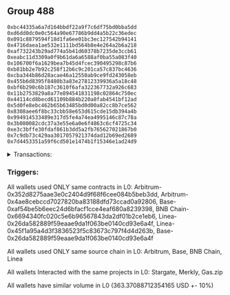 ## Group 488

```0x594c3e5ba17e1d88f5fd3bf7ab9fcd06cf9ed554
0xbc44335a6a7d164bbdf22a9f7c6df75bd0bba5dd
0xd6dd0dc0e0c564a90e67786b9dd4a5b22c36edec
0x091c8879594f18d1fa6ee01bc3ec127542b94141
0x4716daea1ae532e1111bd564b8e4e264a2b6a218
0xaf732243b29ad774a5b41d60378b7235de3ccb61
0xeabc11d3309a0f9b61da6a6588af0ba55a083f40
0x106700f6a1629bea7b45d4fcec390495298c87b6
0xb81bb2e7b92c258f12b6c9c201ca57c837bc4636
0xcba344b86d28acae46a12550ab9ce9fd243058eb
0x455b6d8395f8480b3a83e27812339936a5a18c48
0xbf6b290c6b187c3610f6afa322367732a926c683
0x11b2753829a8a77e894541831198c02864c750ec
0x44114cd8becd61109b884b220a8fab4541bf12ad
0x5d0fe8ebc462b65b63485bd0d00a82cc8b7ce562
0x8308aee6f8bc33cbb58e653d615cde15db394a4b
0x994914533489e317d5fe4a74ea4995146c87c78a
0x3b080082cdc37a3e55e6a0e6f4863c6cf4725c34
0xe3c3bffe30fdaf861b3dd5a2fb765627021867b0
0x7c9db73c429aa3017057921374dad12b69ed2689
0x7d4453351a59f6cd501e1474b1f15346e1ad24d9
```
<details>
<summary>Transactions:</summary>

Hashes: 

Wallet: 0x594c3e5ba17e1d88f5fd3bf7ab9fcd06cf9ed554

       Hash: 0x50928f999fe804bc879f3f3e9b2ec2b5308e8f46fe5525ade5bb738fd606aea7
         - source chain: Arbitrum
         - destination chain: Base
         - project: Stargate
         - contract: 0x352d8275aae3e0c2404d9f68f6cee084b5beb3dd
         - value USD: 31.043311493
       Hash: 0x3b98d5584505872d4deb5ba514a33a223ac8cff546b20ee62c19e1e004e30658
         - source chain: Arbitrum
         - destination chain: Aptos
         - project: Merkly
         - contract: 0x4ae8cebccd7027820ba83188dfd73ccad0a92806
       Hash: 0x3034ced2ec4a7cff9a0cc96c1663b7bff017d106d8e12cbbee27e04a11c649ba
         - source chain: Base
         - destination chain: BNB Chain
         - project: Stargate
         - contract: 0xaf54be5b6eec24d6bfacf1cce4eaf680a8239398
         - value USD: 27.74248705
       Hash: 0xb6cfbffe1b62240706fe533929879ff4a2c0f3f26c6f798f7c69b23116e85c6f
         - source chain: BNB Chain
         - destination chain: Base
         - project: Stargate
         - contract: 0x6694340fc020c5e6b96567843da2df01b2ce1eb6
         - value USD: 28.703922191
       Hash: 0xbadc74ab267c2d1328f01c644f27307ff9fe3bdf468481ab40ab0d3976e400d6
         - source chain: Linea
         - destination chain: Metis
         - project: Gas.zip
         - contract: 0x26da582889f59eaae9da1f063be0140cd93e6a4f
         - value USD: 4.06472107e-06
       Hash: 0xd4c65b1e605b6e2ce587e27632d9808e5f59004eb499d09d74e27b226bbd3435
         - source chain: Linea
         - destination chain: Base
         - project: Stargate
         - contract: 0x45f1a95a4d3f3836523f5c83673c797f4d4d263b
         - value USD: 227.360180695
       Hash: 0x2a8a40d1df7db7ed4a707d329b748c1e044fdc37582b1d17926103e9e6a6d263
         - source chain: Base
         - destination chain: Linea
         - project: Gas.zip
         - contract: 0x26da582889f59eaae9da1f063be0140cd93e6a4f
         - value USD: 0.000166449447
       Hash: 0x4f8c2a241ab60a8259b2cb7cd1ec4fd30ea3e483803413d0104cd71f88c6aa74
         - source chain: Linea
         - destination chain: Base
         - project: Stargate
         - contract: 0x45f1a95a4d3f3836523f5c83673c797f4d4d263b
         - value USD: 48.520813729
       Hash: 0xffff2adca37f30005fe7fa9c61516140a8986879d8af61569511b8f0443b57e3
         - source chain: Base
         - destination chain: Metis
         - project: Gas.zip
         - contract: 0x26da582889f59eaae9da1f063be0140cd93e6a4f
         - value USD: 1.451373589e-06
Wallet: 0xbc44335a6a7d164bbdf22a9f7c6df75bd0bba5dd

       Hash:0xe118e2ffa5190c40ba97a8f9487aea4c9c98eb15e5dee5ca7d5e1a49b6d802e8
         - source chain: Arbitrum
         - destination chain: Base
         - project: Stargate
         - contract: 0x352d8275aae3e0c2404d9f68f6cee084b5beb3dd
         - value USD: 30.902775422
       Hash:0xbc489d17ac87ebebf816f9080a97d56b9e62f579be1db2b7ea08b0e3ebf2bce6
         - source chain: Arbitrum
         - destination chain: Aptos
         - project: Merkly
         - contract: 0x4ae8cebccd7027820ba83188dfd73ccad0a92806
       Hash:0x8f761c24cc8cd1b2e2efc8006260bf1ed9277af7bb9e984e41b5aea28ad9fa2e
         - source chain: Base
         - destination chain: BNB Chain
         - project: Stargate
         - contract: 0xaf54be5b6eec24d6bfacf1cce4eaf680a8239398
         - value USD: 26.117229961
       Hash:0xe13ddaac3412ceeb94e72b33602faf1b768ef53fb42c133456bc37d816812a70
         - source chain: BNB Chain
         - destination chain: Base
         - project: Stargate
         - contract: 0x6694340fc020c5e6b96567843da2df01b2ce1eb6
         - value USD: 26.985578018
       Hash:0x04ae7757441e8d0ce3e7b10734a7ae566e3dffbda23293885de41137a4b04e80
         - source chain: Linea
         - destination chain: Metis
         - project: Gas.zip
         - contract: 0x26da582889f59eaae9da1f063be0140cd93e6a4f
         - value USD: 2.263646116e-06
       Hash:0x2dc10365f5cb427e7163ebf7f34700b4f2ae0b9a1dba3bb9f66c3b41d08fbb6c
         - source chain: Linea
         - destination chain: Base
         - project: Stargate
         - contract: 0x45f1a95a4d3f3836523f5c83673c797f4d4d263b
         - value USD: 215.86802107
       Hash:0xc48230405b6f412ca20c6ac0ee41573a0de963f7556d2f17fef59f5e308ec74f
         - source chain: Base
         - destination chain: Arbitrum
         - project: Gas.zip
         - contract: 0x26da582889f59eaae9da1f063be0140cd93e6a4f
         - value USD: 0.0001405554631
       Hash:0x714e31ad462e32e91cc0e2046efeb7a248fe54b328ffcd4fcb70e7e5548047a8
         - source chain: Linea
         - destination chain: Base
         - project: Stargate
         - contract: 0x45f1a95a4d3f3836523f5c83673c797f4d4d263b
         - value USD: 48.700659453
       Hash:0x716ca7e5e75148fa39bd9aa2588d5a1d5c1c81ba517fdc8c2c2b03f652366fee
         - source chain: Base
         - destination chain: Arbitrum
         - project: Gas.zip
         - contract: 0x26da582889f59eaae9da1f063be0140cd93e6a4f
         - value USD: 8.41488838e-05
Wallet: 0xd6dd0dc0e0c564a90e67786b9dd4a5b22c36edec

       Hash:0xe6b2d5b8720bd3b136b327dc36b212750cff65e70e339139c9e239530a0d84e9
         - source chain: Arbitrum
         - destination chain: Base
         - project: Stargate
         - contract: 0x352d8275aae3e0c2404d9f68f6cee084b5beb3dd
         - value USD: 30.570069668
       Hash:0x530cdd30c4e79c1a9197ed16b6cf1c5a0d9a222ee6caf9206f54a2a865eab824
         - source chain: Arbitrum
         - destination chain: Aptos
         - project: Merkly
         - contract: 0x4ae8cebccd7027820ba83188dfd73ccad0a92806
       Hash:0xb3a9111db59b9f229934734496900eb32a807b044375270296e3e28b755e6644
         - source chain: Base
         - destination chain: BNB Chain
         - project: Stargate
         - contract: 0xaf54be5b6eec24d6bfacf1cce4eaf680a8239398
         - value USD: 25.651029435
       Hash:0x0dfe053e3b317d3faad2cd555766747d4f49c8dc675c3c4186a85472406597cf
         - source chain: BNB Chain
         - destination chain: Base
         - project: Stargate
         - contract: 0x6694340fc020c5e6b96567843da2df01b2ce1eb6
         - value USD: 26.496054126
       Hash:0x0105c0cb9476a37c07b8ddfd1a027f5ea72aecd82d1fe9f5e4c554361ec5f459
         - source chain: Linea
         - destination chain: Scroll
         - project: Gas.zip
         - contract: 0x26da582889f59eaae9da1f063be0140cd93e6a4f
         - value USD: 0.0001044124328
       Hash:0xbbebac51a8a6e516a57c366e02e13ac98223a6e08297421145b59225aeb65d25
         - source chain: Linea
         - destination chain: Base
         - project: Stargate
         - contract: 0x45f1a95a4d3f3836523f5c83673c797f4d4d263b
         - value USD: 215.53285226
       Hash:0x2c26cf738a53eab294a5477b93d8ac80d69a2d5f340316859eec60ad62b21df9
         - source chain: Base
         - destination chain: Zora
         - project: Gas.zip
         - contract: 0x26da582889f59eaae9da1f063be0140cd93e6a4f
         - value USD: 1.911837533e-05
       Hash:0x9cf9136ceebb8de815f10c771aacd77982391d384a24f8e825608521912e463f
         - source chain: Linea
         - destination chain: Base
         - project: Stargate
         - contract: 0x45f1a95a4d3f3836523f5c83673c797f4d4d263b
         - value USD: 47.752479978
       Hash:0xc172f0e63cea9a3fb5f4022917cb4d2aa4bf7bfb66d05e84a3cb7daa51d19e64
         - source chain: Base
         - destination chain: Scroll
         - project: Gas.zip
         - contract: 0x26da582889f59eaae9da1f063be0140cd93e6a4f
         - value USD: 4.20744419e-05
Wallet: 0x091c8879594f18d1fa6ee01bc3ec127542b94141

       Hash:0x0cdd6884681c11a2b2c102ed997bcb81c576eb1bfa1bd347144cfbfc6b5b4a30
         - source chain: Arbitrum
         - destination chain: Base
         - project: Stargate
         - contract: 0x352d8275aae3e0c2404d9f68f6cee084b5beb3dd
         - value USD: 32.047488161
       Hash:0x27bf775bc9850eb2a8c4d9990254961feed7d9699895f0968ca56cf4f0c9d20f
         - source chain: Arbitrum
         - destination chain: Aptos
         - project: Merkly
         - contract: 0x4ae8cebccd7027820ba83188dfd73ccad0a92806
       Hash:0xfedc3a12a5a457446762eb520e91ef531152ce5ebbe019a62b5948b6f3cfebee
         - source chain: Base
         - destination chain: BNB Chain
         - project: Stargate
         - contract: 0xaf54be5b6eec24d6bfacf1cce4eaf680a8239398
         - value USD: 26.937451462
       Hash:0xee92aee1b949808bce43209b11a00a9b4a9a73432b815a87e77a65ebbc2881cf
         - source chain: BNB Chain
         - destination chain: Base
         - project: Stargate
         - contract: 0x6694340fc020c5e6b96567843da2df01b2ce1eb6
         - value USD: 27.778958776
       Hash:0x38345604fffed00d686474386821605c816622ad4a0193b4a18e29a3b82bc27d
         - source chain: Linea
         - destination chain: Base
         - project: Gas.zip
         - contract: 0x26da582889f59eaae9da1f063be0140cd93e6a4f
         - value USD: 6.98410922e-05
       Hash:0x48df045fedd6198d5a3c837fa5a2a3cb3937b18a4909fe7cac64a1222c85f2ef
         - source chain: Linea
         - destination chain: Base
         - project: Stargate
         - contract: 0x45f1a95a4d3f3836523f5c83673c797f4d4d263b
         - value USD: 226.456587272
       Hash:0x24c00a64b499772acbd20db8f04a7d4573a8ad34e5b6af89a1c01f921762df2e
         - source chain: Base
         - destination chain: Kava
         - project: Gas.zip
         - contract: 0x26da582889f59eaae9da1f063be0140cd93e6a4f
         - value USD: 4.467077646e-08
       Hash:0x860827d630602e4c1c132b4afeba272b0195ceef3ac5ed2e0541259dd394a2c2
         - source chain: Linea
         - destination chain: Base
         - project: Stargate
         - contract: 0x45f1a95a4d3f3836523f5c83673c797f4d4d263b
         - value USD: 48.273828131
       Hash:0x0fe02b642a05f4648b04a5fa4db18d1d8c82c9b79be0a9f179cf800119692bad
         - source chain: Base
         - destination chain: Linea
         - project: Gas.zip
         - contract: 0x26da582889f59eaae9da1f063be0140cd93e6a4f
         - value USD: 0.00011086769
Wallet: 0x4716daea1ae532e1111bd564b8e4e264a2b6a218

       Hash:0x8bc3567acd11c9902aa89c14d5b53ac7de8f6024fa19d2eca266471d2eb732a9
         - source chain: Arbitrum
         - destination chain: Base
         - project: Stargate
         - contract: 0x352d8275aae3e0c2404d9f68f6cee084b5beb3dd
         - value USD: 31.418105543
       Hash:0x711b80c1cc4cbe232f579f09634fc9cc3bdd0213675698e1029ba1833ed1103b
         - source chain: Arbitrum
         - destination chain: Aptos
         - project: Merkly
         - contract: 0x4ae8cebccd7027820ba83188dfd73ccad0a92806
       Hash:0xb3fbdffa61662d69afefcde56e92bf89eb5cc0c72af08bbd9461cb7da85eb4dc
         - source chain: Base
         - destination chain: BNB Chain
         - project: Stargate
         - contract: 0xaf54be5b6eec24d6bfacf1cce4eaf680a8239398
         - value USD: 28.045129186
       Hash:0xa70518f51eec340d9c73076ff5618b3a0e47e702d20be431f5d1458c4530c59d
         - source chain: BNB Chain
         - destination chain: Base
         - project: Stargate
         - contract: 0x6694340fc020c5e6b96567843da2df01b2ce1eb6
         - value USD: 29.009515423
       Hash:0xc2cecf7f32daddf20e2ff70e3b291bdc4833fc9c9d61738f18d5079b8a07e0a1
         - source chain: Linea
         - destination chain: Zora
         - project: Gas.zip
         - contract: 0x26da582889f59eaae9da1f063be0140cd93e6a4f
         - value USD: 7.193632497e-05
       Hash:0xd29ebbbe54e70c33099b4c35d356f69b21e5505818cf68aee66a7558683a3d2f
         - source chain: Linea
         - destination chain: Base
         - project: Stargate
         - contract: 0x45f1a95a4d3f3836523f5c83673c797f4d4d263b
         - value USD: 225.065644225
       Hash:0x0edeb8b67d6c7e304d106dbe22ce1bc169cb297acd50e5330ec19c625d587745
         - source chain: Base
         - destination chain: Scroll
         - project: Gas.zip
         - contract: 0x26da582889f59eaae9da1f063be0140cd93e6a4f
         - value USD: 0.0001086915042
       Hash:0x6a9b697006562a656fd661391e97b4cc2ce9c48bcb6c15fd682fcf9cf7a31068
         - source chain: Linea
         - destination chain: Base
         - project: Stargate
         - contract: 0x45f1a95a4d3f3836523f5c83673c797f4d4d263b
         - value USD: 47.298884176
       Hash:0x5665e8e06e8304bccebbd3529e24eedb8f50977c296e19df1b46e3a93fee6587
         - source chain: Base
         - destination chain: Arbitrum
         - project: Gas.zip
         - contract: 0x26da582889f59eaae9da1f063be0140cd93e6a4f
         - value USD: 4.115310375e-05
Wallet: 0xaf732243b29ad774a5b41d60378b7235de3ccb61

       Hash:0x48da7524d04f011a6ac04e1151e05ef3580ab676714676634650239fdb66c671
         - source chain: Arbitrum
         - destination chain: Base
         - project: Stargate
         - contract: 0x352d8275aae3e0c2404d9f68f6cee084b5beb3dd
         - value USD: 31.470066691
       Hash:0xe33aa0236266156fef7b5f3825998411636a72cd679c137250160746376da895
         - source chain: Arbitrum
         - destination chain: Aptos
         - project: Merkly
         - contract: 0x4ae8cebccd7027820ba83188dfd73ccad0a92806
       Hash:0xb713fece9dc3842cfbc0740f4a6a6310f26e326298a9b494f36326ed7213fe89
         - source chain: Base
         - destination chain: BNB Chain
         - project: Stargate
         - contract: 0xaf54be5b6eec24d6bfacf1cce4eaf680a8239398
         - value USD: 25.485783275
       Hash:0xdd928ccd921ad5a5e72d97b93b07ac83454cb5dc42de802ac3ca817369476160
         - source chain: BNB Chain
         - destination chain: Base
         - project: Stargate
         - contract: 0x6694340fc020c5e6b96567843da2df01b2ce1eb6
         - value USD: 26.250540522
       Hash:0x0bfeabb96f4a5dc0e1af5aeee6c31fe0a6883053b72d3475e81d3fc63c37c5ea
         - source chain: Linea
         - destination chain: Zora
         - project: Gas.zip
         - contract: 0x26da582889f59eaae9da1f063be0140cd93e6a4f
         - value USD: 0.0001072060765
       Hash:0x5c312e052791e06f14a4f5cda2f043c8ff517860ec4166d67a551b363f272a63
         - source chain: Linea
         - destination chain: Base
         - project: Stargate
         - contract: 0x45f1a95a4d3f3836523f5c83673c797f4d4d263b
         - value USD: 223.808147652
       Hash:0x71b1fe0bbfd74078625282abf2ac4fe4f304907f6f5fcd29381bc97e4595c9d0
         - source chain: Base
         - destination chain: Zora
         - project: Gas.zip
         - contract: 0x26da582889f59eaae9da1f063be0140cd93e6a4f
         - value USD: 7.010070953e-05
       Hash:0x56c35d33ea949d033803e6e0e3f583da4435865e1ae368631face2ddb94b5878
         - source chain: Linea
         - destination chain: Base
         - project: Stargate
         - contract: 0x45f1a95a4d3f3836523f5c83673c797f4d4d263b
         - value USD: 49.883992831
       Hash:0xd08f30dca1a247f188a7c9cfa7234018c9accc430cf60af8d0309a5eea7c6271
         - source chain: Base
         - destination chain: Zora
         - project: Gas.zip
         - contract: 0x26da582889f59eaae9da1f063be0140cd93e6a4f
         - value USD: 3.623930032e-05
Wallet: 0xeabc11d3309a0f9b61da6a6588af0ba55a083f40

       Hash:0x5c829211bd5aaffea7489d56049ed2d8ab729f5b374d1c0958e8eb3a06be9af4
         - source chain: Arbitrum
         - destination chain: Base
         - project: Stargate
         - contract: 0x352d8275aae3e0c2404d9f68f6cee084b5beb3dd
         - value USD: 30.579451217
       Hash:0x217eddb1abce520f9caf15597de0e49c7831e2c3622d958c772e1819bb651dec
         - source chain: Arbitrum
         - destination chain: Aptos
         - project: Merkly
         - contract: 0x4ae8cebccd7027820ba83188dfd73ccad0a92806
       Hash:0x380b0eb92101fd20f68a8d0cc93e77abfb20dde3e918c9b78a2c23aba2729b6e
         - source chain: Base
         - destination chain: BNB Chain
         - project: Stargate
         - contract: 0xaf54be5b6eec24d6bfacf1cce4eaf680a8239398
         - value USD: 25.593850518
       Hash:0xf2a226f9f34055891bac08c78201a3edfbcb1b49d83799b9ad5328ef925dc5fb
         - source chain: BNB Chain
         - destination chain: Base
         - project: Stargate
         - contract: 0x6694340fc020c5e6b96567843da2df01b2ce1eb6
         - value USD: 26.424258036
       Hash:0x917efe4d05886297732f70ed04f5991ae8eb0c3fc6fd99c98ea0fba08d2be51b
         - source chain: Linea
         - destination chain: Arbitrum
         - project: Gas.zip
         - contract: 0x26da582889f59eaae9da1f063be0140cd93e6a4f
         - value USD: 2.374597135e-05
       Hash:0x2552238f8ba5244f4705ecd9fe8f1a5dffdadce467bd58c5027aeed84d23a307
         - source chain: Linea
         - destination chain: Base
         - project: Stargate
         - contract: 0x45f1a95a4d3f3836523f5c83673c797f4d4d263b
         - value USD: 216.585411178
       Hash:0xf2f19462bd46ba73fe9f312f09e196585325c4beaac183bceb52a7e7b7896ce5
         - source chain: Base
         - destination chain: Kava
         - project: Gas.zip
         - contract: 0x26da582889f59eaae9da1f063be0140cd93e6a4f
         - value USD: 7.118437819e-09
       Hash:0x3d69d5b08e42826597189f0d3686491a7fa50ae64415e3edaef7b3a8f65e06ea
         - source chain: Linea
         - destination chain: Base
         - project: Stargate
         - contract: 0x45f1a95a4d3f3836523f5c83673c797f4d4d263b
         - value USD: 44.925147632
       Hash:0x74532195fe7a873e7bd81f60f3311a275bb489f828ecff657cca07e76ed2724f
         - source chain: Base
         - destination chain: Zora
         - project: Gas.zip
         - contract: 0x26da582889f59eaae9da1f063be0140cd93e6a4f
         - value USD: 8.015641851e-05
Wallet: 0x106700f6a1629bea7b45d4fcec390495298c87b6

       Hash:0x2657d57d6e97f327d5d90e6f7ab87065520b1379638c973ceba64728158fda51
         - source chain: Arbitrum
         - destination chain: Base
         - project: Stargate
         - contract: 0x352d8275aae3e0c2404d9f68f6cee084b5beb3dd
         - value USD: 30.970551849
       Hash:0x330684d92b22025acd83f0dcbca7ffd18a8f9ddda8890ff28edcf0ea8dacc5f0
         - source chain: Arbitrum
         - destination chain: Aptos
         - project: Merkly
         - contract: 0x4ae8cebccd7027820ba83188dfd73ccad0a92806
       Hash:0x9a60e667649dd2bb26478ad5af4ec178eab07184673c51f658e154860b44fc6c
         - source chain: Base
         - destination chain: BNB Chain
         - project: Stargate
         - contract: 0xaf54be5b6eec24d6bfacf1cce4eaf680a8239398
         - value USD: 25.882599094
       Hash:0xd435281d39a49978f1d298410249a4caa52e0852dcea59a2b1aa33041a55e570
         - source chain: BNB Chain
         - destination chain: Base
         - project: Stargate
         - contract: 0x6694340fc020c5e6b96567843da2df01b2ce1eb6
         - value USD: 26.674781692
       Hash:0x0e1abf913b6918851467e7948a49d0788a543a1271967e5d466c8de4efa98604
         - source chain: Linea
         - destination chain: Metis
         - project: Gas.zip
         - contract: 0x26da582889f59eaae9da1f063be0140cd93e6a4f
         - value USD: 2.46081243e-06
       Hash:0x7999d73289bca7e8ab11a189367a5a76ac9e2f9cabc7db06960821ee8fda86a3
         - source chain: Linea
         - destination chain: Base
         - project: Stargate
         - contract: 0x45f1a95a4d3f3836523f5c83673c797f4d4d263b
         - value USD: 219.732768487
       Hash:0x894c0fe6d81f02cda6ba6be2463d6bed67dc2d4ec3facdd092222be5e7857fd4
         - source chain: Base
         - destination chain: Linea
         - project: Gas.zip
         - contract: 0x26da582889f59eaae9da1f063be0140cd93e6a4f
         - value USD: 3.044778293e-05
       Hash:0x01e4a6cbb42c828c347ab9a4f0585e99bb01e6c732d1b15c6feccd3ac15177bc
         - source chain: Linea
         - destination chain: Base
         - project: Stargate
         - contract: 0x45f1a95a4d3f3836523f5c83673c797f4d4d263b
         - value USD: 46.277021047
       Hash:0x7dc33b61ecfdf847ebc48cec639a914c942807a7c7eab7c50de32a63933db7b0
         - source chain: Base
         - destination chain: Arbitrum
         - project: Gas.zip
         - contract: 0x26da582889f59eaae9da1f063be0140cd93e6a4f
         - value USD: 9.286828727e-05
Wallet: 0xb81bb2e7b92c258f12b6c9c201ca57c837bc4636

       Hash:0xeb4be36fd4fc3b83ba61bd1a6a946584088ec9b54834620f0722592ceb471c2c
         - source chain: Arbitrum
         - destination chain: Base
         - project: Stargate
         - contract: 0x352d8275aae3e0c2404d9f68f6cee084b5beb3dd
         - value USD: 31.517418948
       Hash:0x898bc0c2188bd890283663324dfcae0f093ef10806e6f6d2137c723089cb7952
         - source chain: Arbitrum
         - destination chain: Aptos
         - project: Merkly
         - contract: 0x4ae8cebccd7027820ba83188dfd73ccad0a92806
       Hash:0xa85a95acab7e6456031fa3d28e9f3df4705f77d7da6a627b2d4cab6d05f86d32
         - source chain: Base
         - destination chain: BNB Chain
         - project: Stargate
         - contract: 0xaf54be5b6eec24d6bfacf1cce4eaf680a8239398
         - value USD: 26.364128684
       Hash:0xe52c9aca46db7416a4594243f387704fbf0dc8bd57ae6499cad0577f5f607277
         - source chain: BNB Chain
         - destination chain: Base
         - project: Stargate
         - contract: 0x6694340fc020c5e6b96567843da2df01b2ce1eb6
         - value USD: 27.280316968
       Hash:0x30755a15722a6c98bab58bc050e8920b95e7cabda32159850cfc6be94c0459f8
         - source chain: Linea
         - destination chain: Base
         - project: Gas.zip
         - contract: 0x26da582889f59eaae9da1f063be0140cd93e6a4f
         - value USD: 0.000143174239
       Hash:0x86d7a0ff2461d8c93553b4252414c2c092d718c3390b572c41ea4a35ecf62aa2
         - source chain: Linea
         - destination chain: Base
         - project: Stargate
         - contract: 0x45f1a95a4d3f3836523f5c83673c797f4d4d263b
         - value USD: 221.963046181
       Hash:0x1a317e768ba06a83ea4dc7c216cf59600c56d6b2b8f54cab44e7053066ea177e
         - source chain: Base
         - destination chain: Scroll
         - project: Gas.zip
         - contract: 0x26da582889f59eaae9da1f063be0140cd93e6a4f
         - value USD: 3.998421608e-05
       Hash:0x1ca1b874249398ad0dbfa02b2ad79ba4ef4a314a96f60cf5cde5f83d2954f0f6
         - source chain: Linea
         - destination chain: Base
         - project: Stargate
         - contract: 0x45f1a95a4d3f3836523f5c83673c797f4d4d263b
         - value USD: 48.711547891
       Hash:0xdac5a2058febba7086e35e9a380e49bb6b8339b34807ee85a82065da9359c67e
         - source chain: Base
         - destination chain: Linea
         - project: Gas.zip
         - contract: 0x26da582889f59eaae9da1f063be0140cd93e6a4f
         - value USD: 2.098021107e-05
Wallet: 0xcba344b86d28acae46a12550ab9ce9fd243058eb

       Hash:0xf552774ada603dab54c933fab53f33cd23448b96fc36eba0e688404689e1c34a
         - source chain: Arbitrum
         - destination chain: Base
         - project: Stargate
         - contract: 0x352d8275aae3e0c2404d9f68f6cee084b5beb3dd
         - value USD: 30.515277679
       Hash:0x69014221edaee7fd91fb5f43a5e2d4f8330c894a7bc93a38c97495a26adc4805
         - source chain: Arbitrum
         - destination chain: Aptos
         - project: Merkly
         - contract: 0x4ae8cebccd7027820ba83188dfd73ccad0a92806
       Hash:0x319a01c0331864fa16e080e41d8743e7da2ce06b33d13cecf261a0767f2fa06d
         - source chain: Base
         - destination chain: BNB Chain
         - project: Stargate
         - contract: 0xaf54be5b6eec24d6bfacf1cce4eaf680a8239398
         - value USD: 25.627515795
       Hash:0x0598a215e9e4646d65bbd0c461de19db96d962cfd2b2d5209aebab910f4d5263
         - source chain: BNB Chain
         - destination chain: Base
         - project: Stargate
         - contract: 0x6694340fc020c5e6b96567843da2df01b2ce1eb6
         - value USD: 26.433236923
       Hash:0x7bdceefe0b8a8bd6daa949b971eeb5da85c9025f569802c512f991e835cc0b16
         - source chain: Linea
         - destination chain: Zora
         - project: Gas.zip
         - contract: 0x26da582889f59eaae9da1f063be0140cd93e6a4f
         - value USD: 2.584120412e-05
       Hash:0x4007388160445e7ad487a915ad8e05325795870371190d0b54fd0213dfebd8b0
         - source chain: Linea
         - destination chain: Base
         - project: Stargate
         - contract: 0x45f1a95a4d3f3836523f5c83673c797f4d4d263b
         - value USD: 224.389410538
       Hash:0xe513dd89a9f5de9305bf3603654c075e97216a7b5cdda2f16d3f90bac1a4fba9
         - source chain: Base
         - destination chain: Kava
         - project: Gas.zip
         - contract: 0x26da582889f59eaae9da1f063be0140cd93e6a4f
         - value USD: 2.825573653e-08
       Hash:0xb8c5eca6f05b9df3805ec43249e7aabfc7c8d3a88e620da1a091d89bb303946c
         - source chain: Linea
         - destination chain: Base
         - project: Stargate
         - contract: 0x45f1a95a4d3f3836523f5c83673c797f4d4d263b
         - value USD: 48.970029392
       Hash:0xd20cfc6ed063cd406e148c4f364395862b7065570c2473f6feaf5ed23ae78241
         - source chain: Base
         - destination chain: Linea
         - project: Gas.zip
         - contract: 0x26da582889f59eaae9da1f063be0140cd93e6a4f
         - value USD: 0.0001437761524
Wallet: 0x455b6d8395f8480b3a83e27812339936a5a18c48

       Hash:0xa7f14e559fcde215be10096cdf6e56caa0e09c4558261ba22970a5156e73ecf3
         - source chain: Arbitrum
         - destination chain: Base
         - project: Stargate
         - contract: 0x352d8275aae3e0c2404d9f68f6cee084b5beb3dd
         - value USD: 32.205102862
       Hash:0xf94e85814341d040b7f202e63137522d092f0b210dd278d462aa17e68b4ae93a
         - source chain: Base
         - destination chain: BNB Chain
         - project: Stargate
         - contract: 0xaf54be5b6eec24d6bfacf1cce4eaf680a8239398
         - value USD: 25.868689518
       Hash:0x9c43775353226dae1df9cf8d587b17d8d2affa0505999576f39ef9c726b25fab
         - source chain: BNB Chain
         - destination chain: Base
         - project: Stargate
         - contract: 0x6694340fc020c5e6b96567843da2df01b2ce1eb6
         - value USD: 26.701256257
       Hash:0x096b08315666f49ac99b2eca9afb6eec8b6c30245a6cc3cad34433ddb1129a46
         - source chain: Arbitrum
         - destination chain: Aptos
         - project: Merkly
         - contract: 0x4ae8cebccd7027820ba83188dfd73ccad0a92806
       Hash:0xac0a36b6a2c79453d24cf46af84de643427eda7c0c53b8ac0457aa3341407ef9
         - source chain: Linea
         - destination chain: Scroll
         - project: Gas.zip
         - contract: 0x26da582889f59eaae9da1f063be0140cd93e6a4f
         - value USD: 0.0001616821285
       Hash:0x5404abe8aeb170d391ab99810ce9dfc93fdc014e8fb30a49185fae151a4e8c63
         - source chain: Linea
         - destination chain: Base
         - project: Stargate
         - contract: 0x45f1a95a4d3f3836523f5c83673c797f4d4d263b
         - value USD: 224.276561595
       Hash:0x3719661f64031b522f2e2210f560418e31e9b1e1645a888aea36bf2add0f78f7
         - source chain: Base
         - destination chain: Kava
         - project: Gas.zip
         - contract: 0x26da582889f59eaae9da1f063be0140cd93e6a4f
         - value USD: 3.217441531e-08
       Hash:0x0f58c1ff3599dc1102c405bae05e285930d424e044708ade14cf4c2dd7d59785
         - source chain: Linea
         - destination chain: Base
         - project: Stargate
         - contract: 0x45f1a95a4d3f3836523f5c83673c797f4d4d263b
         - value USD: 49.950901859
       Hash:0xa909d2385e8a209bc87045a1e0c942a06d104e53806058ac7ed5c7aa54218896
         - source chain: Base
         - destination chain: Arbitrum
         - project: Gas.zip
         - contract: 0x26da582889f59eaae9da1f063be0140cd93e6a4f
         - value USD: 0.0001215618112
Wallet: 0xbf6b290c6b187c3610f6afa322367732a926c683

       Hash:0x38ead2aa085b99f710aadf0c94e6d2377ac0417ff87e426021c9520755b80eb2
         - source chain: Arbitrum
         - destination chain: Base
         - project: Stargate
         - contract: 0x352d8275aae3e0c2404d9f68f6cee084b5beb3dd
         - value USD: 31.70067499
       Hash:0x7c2c249bbfc6efc8b747f2464f2335d0150d4fe28d4b27e0d2b80f5e08d07942
         - source chain: Arbitrum
         - destination chain: Aptos
         - project: Merkly
         - contract: 0x4ae8cebccd7027820ba83188dfd73ccad0a92806
       Hash:0x6a73758df57467b6b057de54bf460fd8b5453bf19aa3882fe61a7bd91bb7330b
         - source chain: Base
         - destination chain: BNB Chain
         - project: Stargate
         - contract: 0xaf54be5b6eec24d6bfacf1cce4eaf680a8239398
         - value USD: 26.586079263
       Hash:0xaf9c4ccab59df0ae7c38ec3422396df4c7bc883fbbf3d677af5133acc5bf5281
         - source chain: BNB Chain
         - destination chain: Base
         - project: Stargate
         - contract: 0x6694340fc020c5e6b96567843da2df01b2ce1eb6
         - value USD: 27.443590286
       Hash:0xbf06354d8544c478ef42e04f0be2a8e9d7ebeb1937291ee66f1adde95bb10971
         - source chain: Linea
         - destination chain: Kava
         - project: Gas.zip
         - contract: 0x26da582889f59eaae9da1f063be0140cd93e6a4f
         - value USD: 1.887599424e-08
       Hash:0x6833ff88ab17a5f8287a0a2c9e0d3337433a30c1bd5290d8acbd3c5073a5e0fd
         - source chain: Linea
         - destination chain: Base
         - project: Stargate
         - contract: 0x45f1a95a4d3f3836523f5c83673c797f4d4d263b
         - value USD: 215.458897895
       Hash:0xd24ac763c6bb1ae1c980e93bd989925fb638f5632c40eff94a6e4286c014369c
         - source chain: Base
         - destination chain: Metis
         - project: Gas.zip
         - contract: 0x26da582889f59eaae9da1f063be0140cd93e6a4f
         - value USD: 3.127224025e-06
       Hash:0x1936826e5479fca7c5c8deda60db5585ce17a3b0d7eb4b9c2cc7046ec5202d3a
         - source chain: Linea
         - destination chain: Base
         - project: Stargate
         - contract: 0x45f1a95a4d3f3836523f5c83673c797f4d4d263b
         - value USD: 51.553356522
       Hash:0x5aae608dce3de4dfb4ab793fcf085d662bc753b815919b5d22ef2d960cf533de
         - source chain: Base
         - destination chain: Zora
         - project: Gas.zip
         - contract: 0x26da582889f59eaae9da1f063be0140cd93e6a4f
         - value USD: 1.573515831e-05
Wallet: 0x11b2753829a8a77e894541831198c02864c750ec

       Hash:0xae8f643f93b6dc7713e0d5ba269782506868a4fadf41bc82285c905dae391595
         - source chain: Arbitrum
         - destination chain: Base
         - project: Stargate
         - contract: 0x352d8275aae3e0c2404d9f68f6cee084b5beb3dd
         - value USD: 32.647673339
       Hash:0xbff88a44fb1a304ecb7630b98af5ca786275783f5f771179e1a334700edbcf60
         - source chain: Base
         - destination chain: BNB Chain
         - project: Stargate
         - contract: 0xaf54be5b6eec24d6bfacf1cce4eaf680a8239398
         - value USD: 29.100870486
       Hash:0x97f3daccb1b3dd9c7be61343a8b9ee89c054b5df2decf6e1c0a91b4b588e02f9
         - source chain: BNB Chain
         - destination chain: Base
         - project: Stargate
         - contract: 0x6694340fc020c5e6b96567843da2df01b2ce1eb6
         - value USD: 30.141756405
       Hash:0xfabf08e7d9771ff2a7d81e068f9d8206ffe5e60a11bd7327ea256cf434d2ca93
         - source chain: Arbitrum
         - destination chain: Aptos
         - project: Merkly
         - contract: 0x4ae8cebccd7027820ba83188dfd73ccad0a92806
       Hash:0x712036aad41aed9a319e9b9e3198931740a86e3cd759af38e03a608b6c0f8bde
         - source chain: Linea
         - destination chain: Arbitrum
         - project: Gas.zip
         - contract: 0x26da582889f59eaae9da1f063be0140cd93e6a4f
         - value USD: 2.062664802e-05
       Hash:0x25234095e15e2cdce54f938e1c81159641a0384fffd0414091376c1e2073a327
         - source chain: Linea
         - destination chain: Base
         - project: Stargate
         - contract: 0x45f1a95a4d3f3836523f5c83673c797f4d4d263b
         - value USD: 218.555679314
       Hash:0xbb851c50f121039ae96c8528af42adaf293a61ce1cc5098a912b14fff640bf29
         - source chain: Base
         - destination chain: Zora
         - project: Gas.zip
         - contract: 0x26da582889f59eaae9da1f063be0140cd93e6a4f
         - value USD: 9.022986816e-05
       Hash:0x040179c5e37b7899d13be191d20e108778261523cceefdb22c88fe94f51b18e6
         - source chain: Linea
         - destination chain: Base
         - project: Stargate
         - contract: 0x45f1a95a4d3f3836523f5c83673c797f4d4d263b
         - value USD: 51.288370993
       Hash:0x1f24895aed8798131bee5dc826a7c3f592764c6e09d3f8ecf550c4b6a2749e4a
         - source chain: Base
         - destination chain: Arbitrum
         - project: Gas.zip
         - contract: 0x26da582889f59eaae9da1f063be0140cd93e6a4f
         - value USD: 8.669763695e-05
Wallet: 0x44114cd8becd61109b884b220a8fab4541bf12ad

       Hash:0x0418c319e48d485958dff55256e2835d6740954235c5d298f019ca75b52d88a7
         - source chain: Arbitrum
         - destination chain: Base
         - project: Stargate
         - contract: 0x352d8275aae3e0c2404d9f68f6cee084b5beb3dd
         - value USD: 30.584457829
       Hash:0xadfe01774a72abbbdf098ef7627cefccb76001c0d66b2c27b6858031b6059609
         - source chain: Arbitrum
         - destination chain: Aptos
         - project: Merkly
         - contract: 0x4ae8cebccd7027820ba83188dfd73ccad0a92806
       Hash:0x66674525d3e3c43ad84fdc7ec0feb1906eb44e528f5a9964c7f2bb9434c9d5a0
         - source chain: Base
         - destination chain: BNB Chain
         - project: Stargate
         - contract: 0xaf54be5b6eec24d6bfacf1cce4eaf680a8239398
         - value USD: 25.650085446
       Hash:0xdf57ec33f094849be0db055147461614b400baee202dd34e87853e4fbfdd0dd9
         - source chain: BNB Chain
         - destination chain: Base
         - project: Stargate
         - contract: 0x6694340fc020c5e6b96567843da2df01b2ce1eb6
         - value USD: 26.372051062
       Hash:0xb8d001f7e079617ab3b29ed9070a3b793a531fa55f19722b8776c0e251f4d3fe
         - source chain: Linea
         - destination chain: Arbitrum
         - project: Gas.zip
         - contract: 0x26da582889f59eaae9da1f063be0140cd93e6a4f
         - value USD: 0.0001380936605
       Hash:0xd03128071601b59ec75076dcde2318dcbf57c299b31934aea6b12efba7dfae10
         - source chain: Linea
         - destination chain: Base
         - project: Stargate
         - contract: 0x45f1a95a4d3f3836523f5c83673c797f4d4d263b
         - value USD: 214.758968097
       Hash:0x3a45aac8d8bc2248a38a5c0cf35361cff59d9bf6eb36609bc3f3d8c965e9e425
         - source chain: Base
         - destination chain: Linea
         - project: Gas.zip
         - contract: 0x26da582889f59eaae9da1f063be0140cd93e6a4f
         - value USD: 0.000111814268
       Hash:0xe667d1083df65c7a72f7f94ca3cb9175c35c67153d599cb46d79f9d54fab44a6
         - source chain: Linea
         - destination chain: Base
         - project: Stargate
         - contract: 0x45f1a95a4d3f3836523f5c83673c797f4d4d263b
         - value USD: 50.142163946
       Hash:0xf066e5243b67fc5597fb0db01daced2b9135b0e177b185e31f8827db955c9c28
         - source chain: Base
         - destination chain: Scroll
         - project: Gas.zip
         - contract: 0x26da582889f59eaae9da1f063be0140cd93e6a4f
         - value USD: 2.807645894e-05
Wallet: 0x5d0fe8ebc462b65b63485bd0d00a82cc8b7ce562

       Hash:0x2bb76b37f4d06af6d93712e3ad5e474b59b4aa6eaca92362034643bdc77181f1
         - source chain: Arbitrum
         - destination chain: Base
         - project: Stargate
         - contract: 0x352d8275aae3e0c2404d9f68f6cee084b5beb3dd
         - value USD: 31.952339134
       Hash:0x92efd44712e77fa52e2b251dce537fabf5a1c48d623686b12b212371b04b9d46
         - source chain: Arbitrum
         - destination chain: Aptos
         - project: Merkly
         - contract: 0x4ae8cebccd7027820ba83188dfd73ccad0a92806
       Hash:0xa7fb065bc30e36f16224799c5a5168d0864ac75c259e801fbd7287863b19d7b5
         - source chain: Base
         - destination chain: BNB Chain
         - project: Stargate
         - contract: 0xaf54be5b6eec24d6bfacf1cce4eaf680a8239398
         - value USD: 26.133170665
       Hash:0xcf0b427c347c2494fe09ccab70d0f752e7331c5d818895a384b420ba660cd388
         - source chain: BNB Chain
         - destination chain: Base
         - project: Stargate
         - contract: 0x6694340fc020c5e6b96567843da2df01b2ce1eb6
         - value USD: 26.896779353
       Hash:0xa6e73844c00af95641ca11b8f0474b7cf30e61dd521981ed3edad680d3f1113c
         - source chain: Linea
         - destination chain: Scroll
         - project: Gas.zip
         - contract: 0x26da582889f59eaae9da1f063be0140cd93e6a4f
         - value USD: 4.789577591e-05
       Hash:0x13bff40001d0d98a872728a818d49a18ea9ade5ef487c9f6cddf454a9f82fb77
         - source chain: Linea
         - destination chain: Base
         - project: Stargate
         - contract: 0x45f1a95a4d3f3836523f5c83673c797f4d4d263b
         - value USD: 208.544378828
       Hash:0xc4229b3f41380ee7cd71f0ddc6846dd7b9ca522fae3faffdb42e8fa859c97c77
         - source chain: Base
         - destination chain: Scroll
         - project: Gas.zip
         - contract: 0x26da582889f59eaae9da1f063be0140cd93e6a4f
         - value USD: 7.823425383e-05
       Hash:0x3add286e55719638580869fbe51d8fc1a36bdba9b11f848b4508e4dcfd18ea4c
         - source chain: Linea
         - destination chain: Base
         - project: Stargate
         - contract: 0x45f1a95a4d3f3836523f5c83673c797f4d4d263b
         - value USD: 52.58306956
       Hash:0xccc0654f8ecd5533a6d3743d1f7faf697746e610d9a35ed2b1dd6d42a607efd6
         - source chain: Base
         - destination chain: Zora
         - project: Gas.zip
         - contract: 0x26da582889f59eaae9da1f063be0140cd93e6a4f
         - value USD: 0.0001058266529
Wallet: 0x8308aee6f8bc33cbb58e653d615cde15db394a4b

       Hash:0x99857152fd2699d852befaf6d0942e12fc305a4f54198ece078845c0bfc0d3e4
         - source chain: Arbitrum
         - destination chain: Base
         - project: Stargate
         - contract: 0x352d8275aae3e0c2404d9f68f6cee084b5beb3dd
         - value USD: 32.157657023
       Hash:0x1be17933adfd0c5b9a4e7c4710f4c4dfff55191c5a57a15190d955abc888dd8f
         - source chain: Arbitrum
         - destination chain: Aptos
         - project: Merkly
         - contract: 0x4ae8cebccd7027820ba83188dfd73ccad0a92806
       Hash:0x436ac4ef82ed529d9cd18c7d1395ff514444e8d1cf9647941acd4a4ec0ff277b
         - source chain: Base
         - destination chain: BNB Chain
         - project: Stargate
         - contract: 0xaf54be5b6eec24d6bfacf1cce4eaf680a8239398
         - value USD: 28.625926797
       Hash:0x5ccd94c6e62636cf4701f6fb10ef4d2d3186748296f6318efca60713110bd08e
         - source chain: BNB Chain
         - destination chain: Base
         - project: Stargate
         - contract: 0x6694340fc020c5e6b96567843da2df01b2ce1eb6
         - value USD: 29.606757956
       Hash:0x6e28f04ff2910d125bbbe41ef1a848ea784bd38609f0bb3f094fa7e4418d309d
         - source chain: Linea
         - destination chain: Scroll
         - project: Gas.zip
         - contract: 0x26da582889f59eaae9da1f063be0140cd93e6a4f
         - value USD: 0.0001045316569
       Hash:0xede510f44766f6849ed0c73cddc06b5bad717f8c8bfdef9d47278bb4e955899a
         - source chain: Linea
         - destination chain: Base
         - project: Stargate
         - contract: 0x45f1a95a4d3f3836523f5c83673c797f4d4d263b
         - value USD: 217.497594008
       Hash:0x111d2052b572a599c3a0decdf80f3850a4b1ca13a1c8451f0bce7e503bb10a5b
         - source chain: Base
         - destination chain: Scroll
         - project: Gas.zip
         - contract: 0x26da582889f59eaae9da1f063be0140cd93e6a4f
         - value USD: 0.0001546985019
       Hash:0x1031e39ab9d4d97ce9305c994acd15f83937209865f5e83427ecf1c2a518f60c
         - source chain: Linea
         - destination chain: Base
         - project: Stargate
         - contract: 0x45f1a95a4d3f3836523f5c83673c797f4d4d263b
         - value USD: 51.161656343
       Hash:0x0dc807d5a3146289a6c8136e5ee0fee5bfdeb6a3156c315b2707179650a1c7ac
         - source chain: Base
         - destination chain: Metis
         - project: Gas.zip
         - contract: 0x26da582889f59eaae9da1f063be0140cd93e6a4f
         - value USD: 2.828683605e-06
Wallet: 0x994914533489e317d5fe4a74ea4995146c87c78a

       Hash:0x13e355d0ef9a46d8ed569e169ea739b31fbdd6e67527b2649cf2a79cac1e72d9
         - source chain: Arbitrum
         - destination chain: Base
         - project: Stargate
         - contract: 0x352d8275aae3e0c2404d9f68f6cee084b5beb3dd
         - value USD: 31.770276257
       Hash:0x1f49f3c9181e603dfcae232f7480568cabd87efd6d086b12e9063ceb6780b503
         - source chain: Arbitrum
         - destination chain: Aptos
         - project: Merkly
         - contract: 0x4ae8cebccd7027820ba83188dfd73ccad0a92806
       Hash:0xd6fddc35b5b14d48a05a89f8387a4066f8bd8fdd7642f95d3ae96e6bcb8d7f2d
         - source chain: Base
         - destination chain: BNB Chain
         - project: Stargate
         - contract: 0xaf54be5b6eec24d6bfacf1cce4eaf680a8239398
         - value USD: 25.706640709
       Hash:0x5135ec779981a4a08810740b2490de02b50b3097c1a588da375929407dc031fc
         - source chain: BNB Chain
         - destination chain: Base
         - project: Stargate
         - contract: 0x6694340fc020c5e6b96567843da2df01b2ce1eb6
         - value USD: 26.46847933
       Hash:0x35bd404815cdbad7a58862e7d5ad44ad8cbc5c1f0b10501dfa412016ab345b41
         - source chain: Linea
         - destination chain: Zora
         - project: Gas.zip
         - contract: 0x26da582889f59eaae9da1f063be0140cd93e6a4f
         - value USD: 0.0001734036851
       Hash:0x7b69c0b65fb10eab3eb0d4fafdf87474931e51d0a85db2190669d3975c4ab09a
         - source chain: Linea
         - destination chain: Base
         - project: Stargate
         - contract: 0x45f1a95a4d3f3836523f5c83673c797f4d4d263b
         - value USD: 210.897691831
       Hash:0x922e37c2a297880bbcd019be49968b842ba74adaf40b4ee66a38daa5383e699f
         - source chain: Base
         - destination chain: Linea
         - project: Gas.zip
         - contract: 0x26da582889f59eaae9da1f063be0140cd93e6a4f
         - value USD: 0.0001433704652
       Hash:0x4451807c7d04f5faab29bc733a9d81480856709fc7df57bddcb33de5f6aebb37
         - source chain: Linea
         - destination chain: Base
         - project: Stargate
         - contract: 0x45f1a95a4d3f3836523f5c83673c797f4d4d263b
         - value USD: 51.728523064
       Hash:0x7760819d5e314e46f4dea05f0e7ead2e9eb75322a367e814b8c6f46828ed71f5
         - source chain: Base
         - destination chain: Zora
         - project: Gas.zip
         - contract: 0x26da582889f59eaae9da1f063be0140cd93e6a4f
         - value USD: 0.000150522306
Wallet: 0x3b080082cdc37a3e55e6a0e6f4863c6cf4725c34

       Hash:0x1c76e867727505d2bf2085eed4872423de8793804dbf573e3c34f322f6b4aabb
         - source chain: Arbitrum
         - destination chain: Base
         - project: Stargate
         - contract: 0x352d8275aae3e0c2404d9f68f6cee084b5beb3dd
         - value USD: 32.124973672
       Hash:0x314daa92ad2a1b55de4050caa87a784c3df46a19fafd0eccbb39e7478215a035
         - source chain: Arbitrum
         - destination chain: Aptos
         - project: Merkly
         - contract: 0x4ae8cebccd7027820ba83188dfd73ccad0a92806
       Hash:0xe13f7b5ec4ad185fc5f2e22d48f0bfa507739e73cf481acba162ce8d2c6fa054
         - source chain: Base
         - destination chain: BNB Chain
         - project: Stargate
         - contract: 0xaf54be5b6eec24d6bfacf1cce4eaf680a8239398
         - value USD: 28.746376015
       Hash:0x5514dae4d030249d7c0e031c7e52e1549a6daf579ddcca21605dcfdbb9aab2eb
         - source chain: BNB Chain
         - destination chain: Base
         - project: Stargate
         - contract: 0x6694340fc020c5e6b96567843da2df01b2ce1eb6
         - value USD: 29.746471322
       Hash:0x718b88c2995bcd142dcf4ddf42d646635550f13db9fe2a77212c80805ba7fb0e
         - source chain: Linea
         - destination chain: Arbitrum
         - project: Gas.zip
         - contract: 0x26da582889f59eaae9da1f063be0140cd93e6a4f
         - value USD: 0.0001496305992
       Hash:0xee04ef7b0784cd65351e1b0347bfbb82f79f1bffa5165835e4bbdbc036ac2c3e
         - source chain: Linea
         - destination chain: Base
         - project: Stargate
         - contract: 0x45f1a95a4d3f3836523f5c83673c797f4d4d263b
         - value USD: 212.041899459
       Hash:0x6bc66c10ca69525dd5983943ce63c6f0747009d33a096c9d5e6651889dcc687c
         - source chain: Base
         - destination chain: Arbitrum
         - project: Gas.zip
         - contract: 0x26da582889f59eaae9da1f063be0140cd93e6a4f
         - value USD: 0.0001033683354
       Hash:0xd07303eff86bb070b8061c905e2dea8448efd798d3cbb4f7665e5d3ac5df4763
         - source chain: Linea
         - destination chain: Base
         - project: Stargate
         - contract: 0x45f1a95a4d3f3836523f5c83673c797f4d4d263b
         - value USD: 50.630904674
       Hash:0x0d6980951d710f4ed064f349949e6f17362a7b195fc4df412ef9d69c62518ec4
         - source chain: Base
         - destination chain: Linea
         - project: Gas.zip
         - contract: 0x26da582889f59eaae9da1f063be0140cd93e6a4f
         - value USD: 0.0001215282553
Wallet: 0xe3c3bffe30fdaf861b3dd5a2fb765627021867b0

       Hash:0x81ff6649674db3290cadd362c31cb8bf5f122df8c4233994b6438741de82b2d2
         - source chain: Arbitrum
         - destination chain: Base
         - project: Stargate
         - contract: 0x352d8275aae3e0c2404d9f68f6cee084b5beb3dd
         - value USD: 30.756858413
       Hash:0x7cf7a36c0586a624b8f8e7b393ce871f1d8b450fb7d2fb513f5cba74de0cc188
         - source chain: Arbitrum
         - destination chain: Aptos
         - project: Merkly
         - contract: 0x4ae8cebccd7027820ba83188dfd73ccad0a92806
       Hash:0x7512350646511606074ec16416ebb18b3a8ca51559a5d18a8d9363d436060abd
         - source chain: Base
         - destination chain: BNB Chain
         - project: Stargate
         - contract: 0xaf54be5b6eec24d6bfacf1cce4eaf680a8239398
         - value USD: 25.959446622
       Hash:0x020cb99e2314de49c5dd9f57c36a03f217c0abae5ee62c99657bab07e5193495
         - source chain: BNB Chain
         - destination chain: Base
         - project: Stargate
         - contract: 0x6694340fc020c5e6b96567843da2df01b2ce1eb6
         - value USD: 26.806578394
       Hash:0x7d09887b949218be6cbe98cc37a719ff38ea96a888c6aff6866a882ce41151ca
         - source chain: Linea
         - destination chain: Zora
         - project: Gas.zip
         - contract: 0x26da582889f59eaae9da1f063be0140cd93e6a4f
         - value USD: 6.811965381e-05
       Hash:0x30f8bee133b5666e064466333dca53d54ebf31ea88eecdf17403a32f0509421d
         - source chain: Linea
         - destination chain: Base
         - project: Stargate
         - contract: 0x45f1a95a4d3f3836523f5c83673c797f4d4d263b
         - value USD: 212.964188609
       Hash:0x21a7ade09b8db1f65f05025252f01a75160e135e9988c8a0a8a553fb76129748
         - source chain: Base
         - destination chain: Linea
         - project: Gas.zip
         - contract: 0x26da582889f59eaae9da1f063be0140cd93e6a4f
         - value USD: 0.0001182363836
       Hash:0x349ee904b150b7688d9ff8a8f341e6b0672400a8e21fdbe76822668575c3f9dd
         - source chain: Linea
         - destination chain: Base
         - project: Stargate
         - contract: 0x45f1a95a4d3f3836523f5c83673c797f4d4d263b
         - value USD: 51.174265118
       Hash:0xcd8e131f9ddb3824b61108a56bb5b84c3a894ff48692743f68fbb8e648201b94
         - source chain: Base
         - destination chain: Zora
         - project: Gas.zip
         - contract: 0x26da582889f59eaae9da1f063be0140cd93e6a4f
         - value USD: 2.313355113e-05
Wallet: 0x7c9db73c429aa3017057921374dad12b69ed2689

       Hash:0x9c2e958a260b7f622618d04b70127392d379cf42acad9a24f179817472f4f20a
         - source chain: Arbitrum
         - destination chain: Base
         - project: Stargate
         - contract: 0x352d8275aae3e0c2404d9f68f6cee084b5beb3dd
         - value USD: 30.609678053
       Hash:0xe5aa1677dbb21a62c47bbdaf92105d0de6e0bbe0355a25bf3c6de5ee7b436053
         - source chain: Arbitrum
         - destination chain: Aptos
         - project: Merkly
         - contract: 0x4ae8cebccd7027820ba83188dfd73ccad0a92806
       Hash:0x4f26b7f669c9ae654a1a6e3c7b8b126a639aa4da38c0c301add783652e53a612
         - source chain: Base
         - destination chain: BNB Chain
         - project: Stargate
         - contract: 0xaf54be5b6eec24d6bfacf1cce4eaf680a8239398
         - value USD: 27.153810182
       Hash:0x3bf116102343e6adb125eb7d10ccbf37ac02e5f01a22fa3dc47f1653a4b5f176
         - source chain: BNB Chain
         - destination chain: Base
         - project: Stargate
         - contract: 0x6694340fc020c5e6b96567843da2df01b2ce1eb6
         - value USD: 28.057267273
       Hash:0x2b87a9a54b98d9648958d241133f0dd09f91f6e038b4541b53d42f0ccd9b05f1
         - source chain: Linea
         - destination chain: Base
         - project: Gas.zip
         - contract: 0x26da582889f59eaae9da1f063be0140cd93e6a4f
         - value USD: 7.40582903e-05
       Hash:0xcd9656ba42cbd29aa998c9859f58eb40b081507168ef5ef37bfd5d0f6fca8da4
         - source chain: Linea
         - destination chain: Base
         - project: Stargate
         - contract: 0x45f1a95a4d3f3836523f5c83673c797f4d4d263b
         - value USD: 211.498033158
       Hash:0x65ec68c4bd460022952879f9652c04b026c0798dac11c3a049e2d7342fd17817
         - source chain: Base
         - destination chain: Linea
         - project: Gas.zip
         - contract: 0x26da582889f59eaae9da1f063be0140cd93e6a4f
         - value USD: 0.0001083243515
       Hash:0x2119ef59ba96dae26986d1b493077c574c0155485b098e3f888261c47bb5bbd3
         - source chain: Linea
         - destination chain: Base
         - project: Stargate
         - contract: 0x45f1a95a4d3f3836523f5c83673c797f4d4d263b
         - value USD: 50.615061318
       Hash:0xa85692d450272451d7f6d8cade3dc1ed2e39427309c1b5f343dabe2040f37a7d
         - source chain: Base
         - destination chain: Zora
         - project: Gas.zip
         - contract: 0x26da582889f59eaae9da1f063be0140cd93e6a4f
         - value USD: 9.376799392e-05
Wallet: 0x7d4453351a59f6cd501e1474b1f15346e1ad24d9

       Hash:0xb48000ce244bba2e9f2b829d11b89969b08fe8fbcdf628d3aa444091d0bfb1cf
         - source chain: Arbitrum
         - destination chain: Base
         - project: Stargate
         - contract: 0x352d8275aae3e0c2404d9f68f6cee084b5beb3dd
         - value USD: 31.703622808
       Hash:0x6cd602bab0a8c889f60f79dbbf0103ce09ecbe66758605afdff9eeb4d583e34f
         - source chain: Arbitrum
         - destination chain: Aptos
         - project: Merkly
         - contract: 0x4ae8cebccd7027820ba83188dfd73ccad0a92806
       Hash:0x66dceb2dc18114044e825152d52d0c2366da0684b96b398a6173c7e002dc8256
         - source chain: Base
         - destination chain: BNB Chain
         - project: Stargate
         - contract: 0xaf54be5b6eec24d6bfacf1cce4eaf680a8239398
         - value USD: 25.752328585
       Hash:0x091b66f142b9d9ef617e4b4871d265d42d7aac2cc48c5706ef1f2ee497b0c983
         - source chain: BNB Chain
         - destination chain: Base
         - project: Stargate
         - contract: 0x6694340fc020c5e6b96567843da2df01b2ce1eb6
         - value USD: 26.504932992
       Hash:0x179b1996ca3bc4bc6a51169b8c84a151f80c417ac80f3ec5585c35f423865652
         - source chain: Linea
         - destination chain: Zora
         - project: Gas.zip
         - contract: 0x26da582889f59eaae9da1f063be0140cd93e6a4f
         - value USD: 7.429621751e-05
       Hash:0xed9cfcc5f6e6a9360fb213c4f1345aedc22a4c065731a354453f7364ddaea437
         - source chain: Linea
         - destination chain: Metis
         - project: Gas.zip
         - contract: 0x26da582889f59eaae9da1f063be0140cd93e6a4f
         - value USD: 4.06472107e-06
       Hash:0x49718433dca9140eebffb387e9f90806289bf6b7db66527eb3ab13c6f12ea6c3
         - source chain: Linea
         - destination chain: Kava
         - project: Gas.zip
         - contract: 0x26da582889f59eaae9da1f063be0140cd93e6a4f
         - value USD: 3.157554425e-08
       Hash:0x7dfcbffa3166379068f4c6c59f994cc800b2806562b608e4099f70638cad1147
         - source chain: Linea
         - destination chain: Base
         - project: Stargate
         - contract: 0x45f1a95a4d3f3836523f5c83673c797f4d4d263b
         - value USD: 218.984297868
       Hash:0x88568023153c9a6c022f441970870b6a004b8e3fc68e136a21fb8990fa5f54f7
         - source chain: Base
         - destination chain: Metis
         - project: Gas.zip
         - contract: 0x26da582889f59eaae9da1f063be0140cd93e6a4f
         - value USD: 1.344278625e-06
       Hash:0x7fbf5d57feb64edbf6c5656c0cf91ffca3133fdffd8cd0410361e0b6472c6e94
         - source chain: Linea
         - destination chain: Base
         - project: Stargate
         - contract: 0x45f1a95a4d3f3836523f5c83673c797f4d4d263b
         - value USD: 45.255844476
       Hash:0xc8d716c681388296b98bd752b49105349627cdf22bef2dfb15bdd2f23e9d9dc4
         - source chain: Base
         - destination chain: Arbitrum
         - project: Gas.zip
         - contract: 0x26da582889f59eaae9da1f063be0140cd93e6a4f
         - value USD: 4.975225976e-05

</details>


### Triggers: 
All wallets used ONLY same contracts in L0: Arbitrum-0x352d8275aae3e0c2404d9f68f6cee084b5beb3dd, Arbitrum-0x4ae8cebccd7027820ba83188dfd73ccad0a92806, Base-0xaf54be5b6eec24d6bfacf1cce4eaf680a8239398, BNB Chain-0x6694340fc020c5e6b96567843da2df01b2ce1eb6, Linea-0x26da582889f59eaae9da1f063be0140cd93e6a4f, Linea-0x45f1a95a4d3f3836523f5c83673c797f4d4d263b, Base-0x26da582889f59eaae9da1f063be0140cd93e6a4f

All wallets used ONLY same source chain in L0: Arbitrum, Base, BNB Chain, Linea

All wallets Interacted with the same projects in L0: Stargate, Merkly, Gas.zip

All wallets have similar volume in L0 (363.37088712354165 USD +- 10%)

